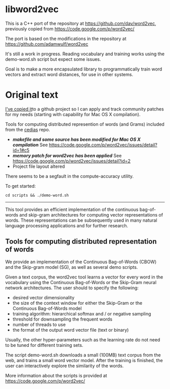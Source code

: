 libword2vec
========

This is a C++ port of the repository at https://github.com/dav/word2vec, previously copied from https://code.google.com/p/word2vec/

The port is based on the modifications in the repository at https://github.com/adamwulf/word2vec

It's still a work in progress. Reading vocabulary and training works using the demo-word.sh script but expect some issues.

Goal is to make a more encapsulated library to programmatically train word vectors and extract word distances, for use in other systems.

Original text
============
[I've copied it](https://github.com/dav/word2vec)to a github project so I can apply and track community patches for my needs (starting with capability for Mac OS X compilation).

Tools for computing distributed represention of words (and Grams) included from the [cedias](https://github.com/cedias/word2vec) repo.

- ***makefile and some source has been modified for Mac OS X compilation*** See https://code.google.com/p/word2vec/issues/detail?id=1#c5
- ***memory patch for word2vec has been applied*** See https://code.google.com/p/word2vec/issues/detail?id=2
- Project file layout altered

There seems to be a segfault in the compute-accuracy utility.

To get started: 
    
    cd scripts && ./demo-word.sh

------------------------------------------------------

This tool provides an efficient implementation of the continuous bag-of-words and skip-gram architectures for computing vector representations of words. These representations can be subsequently used in many natural language processing applications and for further research. 

Tools for computing distributed representation of words
------------------------------------------------------

We provide an implementation of the Continuous Bag-of-Words (CBOW) and the Skip-gram model (SG), as well as several demo scripts.

Given a text corpus, the word2vec tool learns a vector for every word in the vocabulary using the Continuous
Bag-of-Words or the Skip-Gram neural network architectures. The user should to specify the following:
 - desired vector dimensionality
 - the size of the context window for either the Skip-Gram or the Continuous Bag-of-Words model
 - training algorithm: hierarchical softmax and / or negative sampling
 - threshold for downsampling the frequent words 
 - number of threads to use
 - the format of the output word vector file (text or binary)

Usually, the other hyper-parameters such as the learning rate do not need to be tuned for different training sets. 

The script demo-word.sh downloads a small (100MB) text corpus from the web, and trains a small word vector model. After the training
is finished, the user can interactively explore the similarity of the words.

More information about the scripts is provided at https://code.google.com/p/word2vec/


